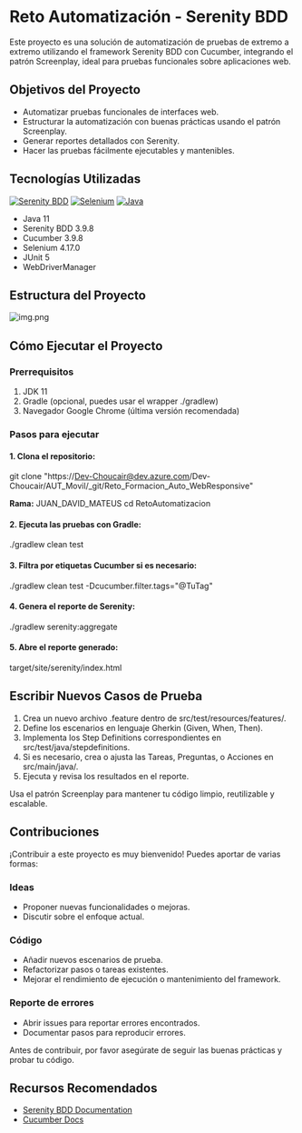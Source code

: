 # Reto Automatización - Serenity BDD
Este proyecto es una solución de automatización de pruebas de extremo a extremo utilizando el framework Serenity BDD con Cucumber, integrando el patrón Screenplay, ideal para pruebas funcionales sobre aplicaciones web.

## Objetivos del Proyecto
- Automatizar pruebas funcionales de interfaces web.
- Estructurar la automatización con buenas prácticas usando el patrón Screenplay.
- Generar reportes detallados con Serenity.
- Hacer las pruebas fácilmente ejecutables y mantenibles.

## Tecnologías Utilizadas
[![Serenity BDD](https://img.shields.io/badge/Serenity-BDD-16a085)]()
[![Selenium](https://img.shields.io/badge/Selenium-4.0-f39c12)]()
[![Java](https://img.shields.io/badge/Java-11-3498db)]()
- Java 11
- Serenity BDD 3.9.8
- Cucumber 3.9.8
- Selenium 4.17.0
- JUnit 5
- WebDriverManager

## Estructura del Proyecto

![img.png](img.png)

## Cómo Ejecutar el Proyecto

### Prerrequisitos

1. JDK 11
2. Gradle (opcional, puedes usar el wrapper ./gradlew)
3. Navegador Google Chrome (última versión recomendada)

### Pasos para ejecutar
#### 1. Clona el repositorio:

git clone "https://Dev-Choucair@dev.azure.com/Dev-
Choucair/AUT_Movil/_git/Reto_Formacion_Auto_WebResponsive"

**Rama:** JUAN_DAVID_MATEUS
cd RetoAutomatizacion

#### 2. Ejecuta las pruebas con Gradle:
./gradlew clean test

#### 3. Filtra por etiquetas Cucumber si es necesario:

./gradlew clean test -Dcucumber.filter.tags="@TuTag"

#### 4. Genera el reporte de Serenity:

./gradlew serenity:aggregate

#### 5. Abre el reporte generado:

target/site/serenity/index.html

## Escribir Nuevos Casos de Prueba
1. Crea un nuevo archivo .feature dentro de src/test/resources/features/.
2. Define los escenarios en lenguaje Gherkin (Given, When, Then).
3. Implementa los Step Definitions correspondientes en src/test/java/stepdefinitions.
4. Si es necesario, crea o ajusta las Tareas, Preguntas, o Acciones en src/main/java/.
5. Ejecuta y revisa los resultados en el reporte.

Usa el patrón Screenplay para mantener tu código limpio, reutilizable y escalable.

## Contribuciones

¡Contribuir a este proyecto es muy bienvenido! Puedes aportar de varias formas:

### Ideas

- Proponer nuevas funcionalidades o mejoras.
- Discutir sobre el enfoque actual.

### Código

- Añadir nuevos escenarios de prueba.
- Refactorizar pasos o tareas existentes.
- Mejorar el rendimiento de ejecución o mantenimiento del framework.

### Reporte de errores

- Abrir issues para reportar errores encontrados.
- Documentar pasos para reproducir errores.

Antes de contribuir, por favor asegúrate de seguir las buenas prácticas y probar tu código.


## Recursos Recomendados
- [Serenity BDD Documentation](https://serenity-bdd.github.io/docs/tutorials/first_test)
- [Cucumber Docs](https://cucumber.io/docs/)